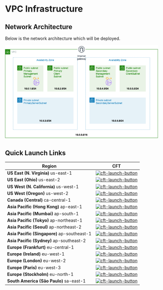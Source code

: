 # VPC Infrastructure

## Network Architecture
Below is the network architecture which will be deployed.

![VPC Infra Network Architecture](./vpc-infra-final-architecture.png)

## Quick Launch Links

|Region|CFT|
|--|--|
|**US East (N. Virginia)** us-east-1|[![cft-launch-button](https://s3.amazonaws.com/cloudformation-examples/cloudformation-launch-stack.png)](https://console.aws.amazon.com/cloudformation/home?region=us-east-1#/stacks/new?templateURL=https://s3.amazonaws.com/citrixadc-automation/templates/vpc-infra/vpc-infra-prerequisites.yaml)|
|**US East (Ohio)** us-east-2|[![cft-launch-button](https://s3.amazonaws.com/cloudformation-examples/cloudformation-launch-stack.png)](https://console.aws.amazon.com/cloudformation/home?region=us-east-2#/stacks/new?templateURL=https://s3.amazonaws.com/citrixadc-automation/templates/vpc-infra/vpc-infra-prerequisites.yaml)|
|**US West (N. California)** us-west-1|[![cft-launch-button](https://s3.amazonaws.com/cloudformation-examples/cloudformation-launch-stack.png)](https://console.aws.amazon.com/cloudformation/home?region=us-west-1#/stacks/new?templateURL=https://s3.amazonaws.com/citrixadc-automation/templates/vpc-infra/vpc-infra-prerequisites.yaml)|
|**US West (Oregon)** us-west-2|[![cft-launch-button](https://s3.amazonaws.com/cloudformation-examples/cloudformation-launch-stack.png)](https://console.aws.amazon.com/cloudformation/home?region=us-west-2#/stacks/new?templateURL=https://s3.amazonaws.com/citrixadc-automation/templates/vpc-infra/vpc-infra-prerequisites.yaml)|
|**Canada (Central)** ca-central-1|[![cft-launch-button](https://s3.amazonaws.com/cloudformation-examples/cloudformation-launch-stack.png)](https://console.aws.amazon.com/cloudformation/home?region=ca-central-1#/stacks/new?templateURL=https://s3.amazonaws.com/citrixadc-automation/templates/vpc-infra/vpc-infra-prerequisites.yaml)|
|**Asia Pacific (Hong Kong)** ap-east-1|[![cft-launch-button](https://s3.amazonaws.com/cloudformation-examples/cloudformation-launch-stack.png)](https://console.aws.amazon.com/cloudformation/home?region=ap-east-1#/stacks/new?templateURL=https://s3.amazonaws.com/citrixadc-automation/templates/vpc-infra/vpc-infra-prerequisites.yaml)|
|**Asia Pacific (Mumbai)** ap-south-1|[![cft-launch-button](https://s3.amazonaws.com/cloudformation-examples/cloudformation-launch-stack.png)](https://console.aws.amazon.com/cloudformation/home?region=ap-south-1#/stacks/new?templateURL=https://s3.amazonaws.com/citrixadc-automation/templates/vpc-infra/vpc-infra-prerequisites.yaml)|
|**Asia Pacific (Tokyo)** ap-northeast-1|[![cft-launch-button](https://s3.amazonaws.com/cloudformation-examples/cloudformation-launch-stack.png)](https://console.aws.amazon.com/cloudformation/home?region=ap-northeast-1#/stacks/new?templateURL=https://s3.amazonaws.com/citrixadc-automation/templates/vpc-infra/vpc-infra-prerequisites.yaml)|
|**Asia Pacific (Seoul)** ap-northeast-2|[![cft-launch-button](https://s3.amazonaws.com/cloudformation-examples/cloudformation-launch-stack.png)](https://console.aws.amazon.com/cloudformation/home?region=ap-northeast-2#/stacks/new?templateURL=https://s3.amazonaws.com/citrixadc-automation/templates/vpc-infra/vpc-infra-prerequisites.yaml)|
|**Asia Pacific (Singapore)** ap-southeast-1|[![cft-launch-button](https://s3.amazonaws.com/cloudformation-examples/cloudformation-launch-stack.png)](https://console.aws.amazon.com/cloudformation/home?region=ap-southeast-1#/stacks/new?templateURL=https://s3.amazonaws.com/citrixadc-automation/templates/vpc-infra/vpc-infra-prerequisites.yaml)|
|**Asia Pacific (Sydney)** ap-southeast-2|[![cft-launch-button](https://s3.amazonaws.com/cloudformation-examples/cloudformation-launch-stack.png)](https://console.aws.amazon.com/cloudformation/home?region=ap-southeast-2#/stacks/new?templateURL=https://s3.amazonaws.com/citrixadc-automation/templates/vpc-infra/vpc-infra-prerequisites.yaml)|
|**Europe (Frankfurt)** eu-central-1|[![cft-launch-button](https://s3.amazonaws.com/cloudformation-examples/cloudformation-launch-stack.png)](https://console.aws.amazon.com/cloudformation/home?region=eu-central-1#/stacks/new?templateURL=https://s3.amazonaws.com/citrixadc-automation/templates/vpc-infra/vpc-infra-prerequisites.yaml)|
|**Europe (Ireland)** eu-west-1|[![cft-launch-button](https://s3.amazonaws.com/cloudformation-examples/cloudformation-launch-stack.png)](https://console.aws.amazon.com/cloudformation/home?region=eu-west-1#/stacks/new?templateURL=https://s3.amazonaws.com/citrixadc-automation/templates/vpc-infra/vpc-infra-prerequisites.yaml)|
|**Europe (London)** eu-west-2|[![cft-launch-button](https://s3.amazonaws.com/cloudformation-examples/cloudformation-launch-stack.png)](https://console.aws.amazon.com/cloudformation/home?region=eu-west-2#/stacks/new?templateURL=https://s3.amazonaws.com/citrixadc-automation/templates/vpc-infra/vpc-infra-prerequisites.yaml)|
|**Europe (Paris)** eu-west-3|[![cft-launch-button](https://s3.amazonaws.com/cloudformation-examples/cloudformation-launch-stack.png)](https://console.aws.amazon.com/cloudformation/home?region=eu-west-3#/stacks/new?templateURL=https://s3.amazonaws.com/citrixadc-automation/templates/vpc-infra/vpc-infra-prerequisites.yaml)|
|**Europe (Stockholm)** eu-north-1|[![cft-launch-button](https://s3.amazonaws.com/cloudformation-examples/cloudformation-launch-stack.png)](https://console.aws.amazon.com/cloudformation/home?region=eu-north-1#/stacks/new?templateURL=https://s3.amazonaws.com/citrixadc-automation/templates/vpc-infra/vpc-infra-prerequisites.yaml)|
|**South America (São Paulo)** sa-east-1|[![cft-launch-button](https://s3.amazonaws.com/cloudformation-examples/cloudformation-launch-stack.png)](https://console.aws.amazon.com/cloudformation/home?region=sa-east-1#/stacks/new?templateURL=https://s3.amazonaws.com/citrixadc-automation/templates/vpc-infra/vpc-infra-prerequisites.yaml)|